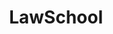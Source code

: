 ---
title: LawSchool
crosslinks:
- lawschooladmissions
- livven
- LawSchoolOutlines
- autotldr
- IAmA
- law
- Anki
- thelawschool
- AMAAggregator
- The_Donald
- uwotm8
- laptops
- patentlaw
- FuckChuck
- AskHistorians
- muacjdiscussion
- Drama
- SuggestALaptop
- Marriage
- thinkpad
---